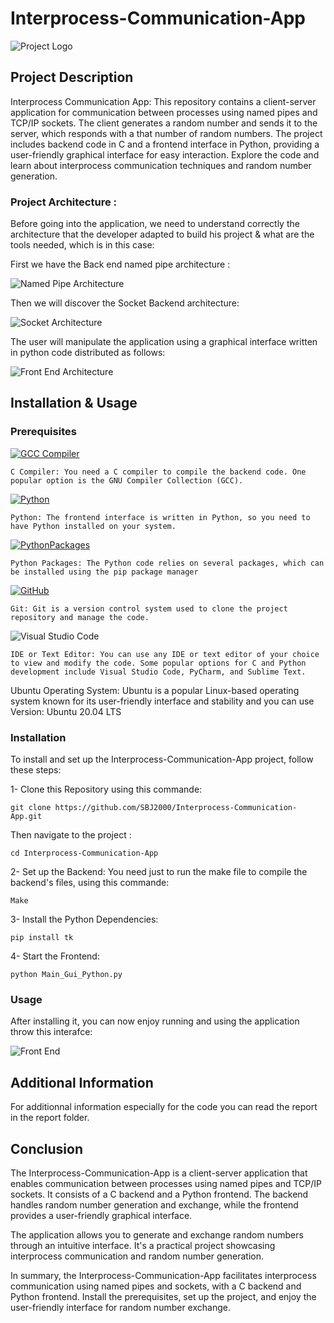 # Interprocess-Communication-App

![Project Logo](https://github.com/SBJ2000/Interprocess-Communication-App/blob/main/Images/Logo.jpg)

## Project Description

Interprocess Communication App: This repository contains a client-server application for communication between processes using named pipes and TCP/IP sockets. The client generates a random number and sends it to the server, which responds with a that number of random numbers. The project includes backend code in C and a frontend interface in Python, providing a user-friendly graphical interface for easy interaction. Explore the code and learn about interprocess communication techniques and random number generation.

### Project Architecture :

Before going into the application, we need to understand correctly the architecture that the developer adapted to build his project & what are the tools needed, which is in this case:

First we have the Back end named pipe architecture : 

![Named Pipe Architecture](https://github.com/SBJ2000/Interprocess-Communication-App/blob/main/Images/NamedPipeArchitecture.jpg)

Then we will discover the Socket Backend architecture:

![Socket Architecture](https://github.com/SBJ2000/Interprocess-Communication-App/blob/main/Images/SocketArchitecture.jpg)

The user will manipulate the application using a graphical interface written in python code distributed as follows:

![Front End Architecture](https://github.com/SBJ2000/Interprocess-Communication-App/blob/main/Images/FrontEndArchitecture.png)

## Installation & Usage

### Prerequisites

[![GCC Compiler](https://img.shields.io/badge/GCC%20Compiler-9.3.0-blue)](https://gcc.gnu.org/)

    C Compiler: You need a C compiler to compile the backend code. One popular option is the GNU Compiler Collection (GCC).

[![Python](https://img.shields.io/badge/Python-3.9.2-blue)](https://www.python.org/)

    Python: The frontend interface is written in Python, so you need to have Python installed on your system.

[![PythonPackages](https://img.shields.io/badge/Python_Packages-2.0-blue)](https://pypi.org/project/requests/)

    Python Packages: The Python code relies on several packages, which can be installed using the pip package manager

[![GitHub](https://img.shields.io/badge/GitHub-Repo-blue?logo=github)](https://github.com/john-doe/my-project)

    Git: Git is a version control system used to clone the project repository and manage the code.

![Visual Studio Code](https://img.shields.io/badge/IDE-Visual%20Studio%20Code-blue)

    IDE or Text Editor: You can use any IDE or text editor of your choice to view and modify the code. Some popular options for C and Python development include Visual Studio Code, PyCharm, and Sublime Text.


Ubuntu Operating System:
Ubuntu is a popular Linux-based operating system known for its user-friendly interface and stability and you can use Version: Ubuntu 20.04 LTS

### Installation

To install and set up the Interprocess-Communication-App project, follow these steps:

1- Clone this Repository using this commande:

    git clone https://github.com/SBJ2000/Interprocess-Communication-App.git
Then navigate to the project  :
    
    cd Interprocess-Communication-App

2- Set up the Backend:
    You need just to run the make file to compile the backend's files, using this commande:

    Make

3- Install the Python Dependencies:
    
    pip install tk

4- Start the Frontend:

    python Main_Gui_Python.py

### Usage

After installing it, you can now enjoy running and using the application throw this interafce:

![Front End](https://github.com/SBJ2000/Interprocess-Communication-App/blob/main/Images/FrontEnd.png)

## Additional Information

For additionnal information especially for the code you can read the report in the report folder.

## Conclusion

The Interprocess-Communication-App is a client-server application that enables communication between processes using named pipes and TCP/IP sockets. It consists of a C backend and a Python frontend. The backend handles random number generation and exchange, while the frontend provides a user-friendly graphical interface.

The application allows you to generate and exchange random numbers through an intuitive interface. It's a practical project showcasing interprocess communication and random number generation.

In summary, the Interprocess-Communication-App facilitates interprocess communication using named pipes and sockets, with a C backend and Python frontend. Install the prerequisites, set up the project, and enjoy the user-friendly interface for random number exchange.